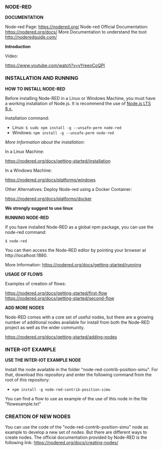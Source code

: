 ### **NODE-RED**


**DOCUMENTATION**

Node-red Page: https://nodered.org/
Node-red Official Documentation: https://nodered.org/docs/
More Documentation to understand the tool: http://noderedguide.com/

**Introduction**

Video:

https://www.youtube.com/watch?v=vYreeoCoQPI

### **INSTALLATION AND RUNNING**


**HOW TO INSTALL NODE-RED**


Before installing Node-RED in a Linux or Windows Machine, you must have a working installation of Node.js. It is recommend the use of [Node.js LTS 8.x.](http://https://nodejs.org/en/download/)

Installation command:

 - Linux: `$ sudo npm install -g --unsafe-perm node-red`
 - Windows: `npm install -g --unsafe-perm node-red`

*More Information about the installation:*

In a Linux Machine:

https://nodered.org/docs/getting-started/installation

In a Windows Machine:

https://nodered.org/docs/platforms/windows

Other Alternatives: Deploy Node-red using a Docker Container:

https://nodered.org/docs/platforms/docker

**We strongly suggest to use linux**

**RUNNING NODE-RED**

If you have installed Node-RED as a global npm package, you can use the node-red command:

`$ node-red`

You can then access the Node-RED editor by pointing your browser at http://localhost:1880.

More Information: https://nodered.org/docs/getting-started/running

**USAGE OF FLOWS**

Examples of creation of flows:

https://nodered.org/docs/getting-started/first-flow
https://nodered.org/docs/getting-started/second-flow

**ADD MORE NODES**

Node-RED comes with a core set of useful nodes, but there are a growing number of additional nodes available for install from both the Node-RED project as well as the wider community.

https://nodered.org/docs/getting-started/adding-nodes


### **INTER-IOT EXAMPLE**

**USE THE INTER-IOT EXAMPLE NODE**

Install the node available in the folder "node-red-contrib-position-simu". For that, download this repository and enter the following command from the root of this repository:

 - `npm install -g node-red-contrib-position-simu`

You can find a flow to use as example of the use of this node in the file "flowexample.txt"

### **CREATION OF NEW NODES**

You can use the code of the "node-red-contrib-position-simu" node as example to develop a new set of nodes. But there are different ways to create nodes. The official documentation provided by Node-RED is the following link: https://nodered.org/docs/creating-nodes/







